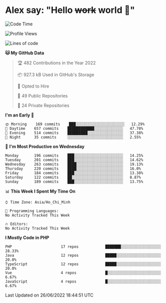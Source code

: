 # Alex say: "Hello ~~work~~ world 🐾"

<!--START_SECTION:waka-->
![Code Time](http://img.shields.io/badge/Code%20Time-0%20secs-blue)

![Profile Views](http://img.shields.io/badge/Profile%20Views-0-blue)

![Lines of code](https://img.shields.io/badge/From%20Hello%20World%20I%27ve%20Written-1%20Million%20lines%20of%20code-blue)

**🐱 My GitHub Data** 

> 🏆 482 Contributions in the Year 2022
 > 
> 📦 927.3 kB Used in GitHub's Storage 
 > 
> 💼 Opted to Hire
 > 
> 📜 49 Public Repositories 
 > 
> 🔑 24 Private Repositories  
 > 
**I'm an Early 🐤** 

```text
🌞 Morning    169 commits    ███░░░░░░░░░░░░░░░░░░░░░░   12.29% 
🌆 Daytime    657 commits    ████████████░░░░░░░░░░░░░   47.78% 
🌃 Evening    514 commits    █████████░░░░░░░░░░░░░░░░   37.38% 
🌙 Night      35 commits     ░░░░░░░░░░░░░░░░░░░░░░░░░   2.55%

```
📅 **I'm Most Productive on Wednesday** 

```text
Monday       196 commits    ███░░░░░░░░░░░░░░░░░░░░░░   14.25% 
Tuesday      201 commits    ███░░░░░░░░░░░░░░░░░░░░░░   14.62% 
Wednesday    263 commits    ████░░░░░░░░░░░░░░░░░░░░░   19.13% 
Thursday     220 commits    ████░░░░░░░░░░░░░░░░░░░░░   16.0% 
Friday       184 commits    ███░░░░░░░░░░░░░░░░░░░░░░   13.38% 
Saturday     122 commits    ██░░░░░░░░░░░░░░░░░░░░░░░   8.87% 
Sunday       189 commits    ███░░░░░░░░░░░░░░░░░░░░░░   13.75%

```


📊 **This Week I Spent My Time On** 

```text
⌚︎ Time Zone: Asia/Ho_Chi_Minh

💬 Programming Languages: 
No Activity Tracked This Week

🔥 Editors: 
No Activity Tracked This Week

```

**I Mostly Code in PHP** 

```text
PHP                      17 repos            ███████░░░░░░░░░░░░░░░░░░   28.33% 
Java                     12 repos            █████░░░░░░░░░░░░░░░░░░░░   20.0% 
TypeScript               12 repos            █████░░░░░░░░░░░░░░░░░░░░   20.0% 
Vue                      4 repos             █░░░░░░░░░░░░░░░░░░░░░░░░   6.67% 
JavaScript               4 repos             █░░░░░░░░░░░░░░░░░░░░░░░░   6.67%

```



 Last Updated on 26/06/2022 18:44:51 UTC
<!--END_SECTION:waka-->
